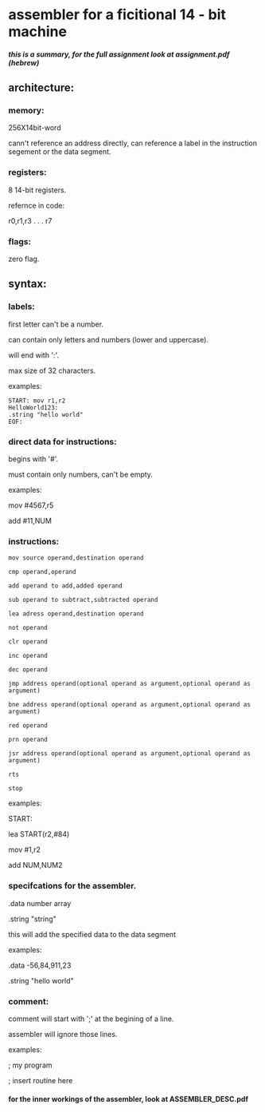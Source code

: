 # assembler for a ficitional 14 - bit machine
 ##### this is a summary, for the full assignment look at assignment.pdf (hebrew)

## architecture:

### memory:
256X14bit-word

cann't reference an address directly, can reference a label in the instruction segement or the data segment.

### registers:
8 14-bit registers.

refernce in code:

r0,r1,r3 . . .  r7

### flags:
zero flag.

## syntax:

### labels:
first letter can't be a number.

can contain only letters and numbers (lower and uppercase).

will end with ':'.

max size of 32 characters.

examples:
```
START: mov r1,r2
HelloWorld123:
.string "hello world"
EOF:
```
### direct data for instructions:

begins with '#'.

must contain only numbers, can't be empty.

examples:

mov #4567,r5

add #11,NUM



### instructions:
```
mov source operand,destination operand

cmp operand,operand

add operand to add,added operand

sub operand to subtract,subtracted operand

lea adress operand,destination operand

not operand

clr operand

inc operand

dec operand

jmp address operand(optional operand as argument,optional operand as argument)

bne address operand(optional operand as argument,optional operand as argument)

red operand

prn operand

jsr address operand(optional operand as argument,optional operand as argument)

rts

stop
```

examples:

START:

lea START(r2,#84)

mov #1,r2

add NUM,NUM2


### specifcations for the assembler.

.data number array

.string "string"

this will add the specified data to the data segment

examples:
 
.data -56,84,911,23
 
.string "hello world"
 
 ### comment:
 comment will start with ';' at the begining of a line.
 
 assembler will ignore those lines.
 
 examples:
 
 ; my program
 
 ; insert routine here
 
 
 #### for the inner workings of the assembler, look at ASSEMBLER_DESC.pdf
 
